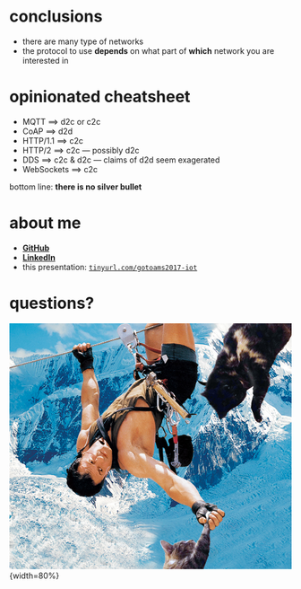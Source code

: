 
# conclusions

* there are many type of networks
* the protocol to use **depends** on what part of **which** network
  you are interested in

# opinionated cheatsheet

 * MQTT $\implies$ d2c or c2c
 * CoAP $\implies$ d2d
 * HTTP/1.1 $\implies$ c2c
 * HTTP/2 $\implies$ c2c &mdash; possibly d2c
 * DDS $\implies$ c2c & d2c &mdash; claims of d2d seem exagerated
 * WebSockets $\implies$ c2c

bottom line: **there is no silver bullet**
  
# about me

* [**GitHub**](https://github.com/perusio)
* [**LinkedIn**](https://www.linkedin.com/in/perusio)
* this presentation: [`tinyurl.com/gotoams2017-iot`](http://tinyurl.com/gotoams2017-iot)
 
# questions?

![](assets/cliffhanger-cat-cropped.png){width=80%}
